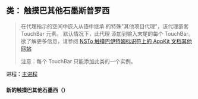 ## 类： 触摸巴其他石墨斯普罗西

> 在代理指示的空间中嵌入从铬中继承 的特殊"其他项目代理"，该代理嵌套 TouchBar 元素。 默认情况下，此代理 添加到输入末尾的每个 TouchBar。 欲了解更多信息，请参阅 [NSTo 触摸巴伊特姆标识符上的 AppKit 文档其他网站](https://developer.apple.com/documentation/appkit/nstouchbaritemidentifierotheritemsproxy)
> 
> 注意：每个 TouchBar 只能添加此类的一个实例。

进程：[主进程](../glossary.md#main-process)

### `新的触摸巴其他石墨西（）`
